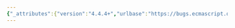 ```yaml
---
{"_attributes":{"version":"4.4.4+","urlbase":"https://bugs.ecmascript.org/","maintainer":"dherman@mozilla.com"},"bug":{"bug_id":1754,"creation_ts":"2013-08-13 04:15:00 -0700","short_desc":"15.4.1.2: Typo \"argument\" -> \"arguments\"","delta_ts":"2013-08-23 08:22:51 -0700","product":"Draft for 6th Edition","component":"editorial issue","version":"Rev 16: July 15, 2013 Draft","rep_platform":"All","op_sys":"All","bug_status":"RESOLVED","resolution":"FIXED","priority":"Normal","bug_severity":"normal","everconfirmed":true,"reporter":{"uid":"andrebargull","name":"André Bargull"},"assigned_to":{"uid":"allen","name":"Allen Wirfs-Brock"},"long_desc":[{"commentid":4851,"comment_count":0,"who":{"uid":"andrebargull","name":"André Bargull"},"bug_when":"2013-08-13 04:15:03 -0700","thetext":"15.4.1.2, step 5d.\nChange \"with argument 0 and proto\" to \"with arguments 0 and proto\"."},{"commentid":4897,"comment_count":1,"who":{"uid":"allen","name":"Allen Wirfs-Brock"},"bug_when":"2013-08-14 16:01:33 -0700","thetext":"fixed in rev17 editor's draft"},{"commentid":5111,"comment_count":2,"who":{"uid":"allen","name":"Allen Wirfs-Brock"},"bug_when":"2013-08-23 08:22:51 -0700","thetext":"fixed in rev17, August 23, 2013 draft"}]}}
---
```

